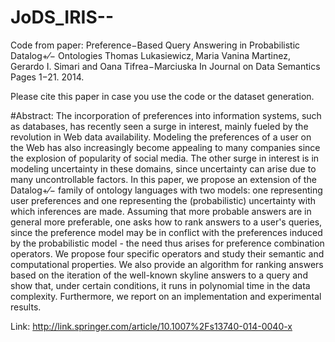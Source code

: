 # JoDS_IRIS--
Code from paper: Preference−Based Query Answering in Probabilistic Datalog+⁄− Ontologies Thomas Lukasiewicz‚ Maria Vanina Martinez‚ Gerardo I. Simari and Oana Tifrea−Marciuska In Journal on Data Semantics Pages 1−21. 2014.

Please cite this paper in case you use the code or the dataset generation.


#Abstract: 
The incorporation of preferences into information systems, such as databases, has recently seen a surge in interest, mainly fueled by the revolution in Web data availability. Modeling the preferences of a user on the Web has also increasingly become appealing to many companies since the explosion of popularity of social media. The other surge in interest is in modeling uncertainty in these domains, since uncertainty can arise due to many uncontrollable factors. In this paper, we propose an extension of the Datalog+⁄− family of ontology languages with two models: one representing user preferences and one representing the (probabilistic) uncertainty with which inferences are made. Assuming that more probable answers are in general more preferable, one asks how to rank answers to a user's queries, since the preference model may be in conflict with the preferences induced by the probabilistic model - the need thus arises for preference combination operators. We propose four specific operators and study their semantic and computational properties. We also provide an algorithm for ranking answers based on the iteration of the well-known skyline answers to a query and show that, under certain conditions, it runs in polynomial time in the data complexity. Furthermore, we report on an implementation and experimental results.

Link: http://link.springer.com/article/10.1007%2Fs13740-014-0040-x
